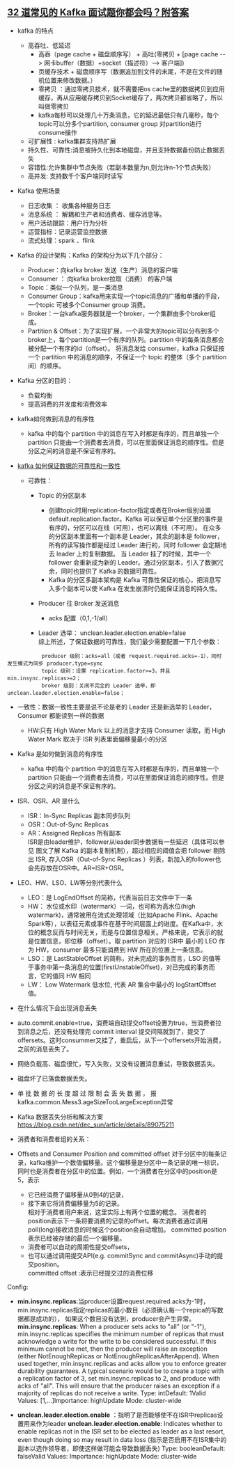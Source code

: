 ## [32 道常见的 Kafka 面试题你都会吗？附答案](https://www.iteblog.com/archives/2605.html)

- kafka 的特点
   - 高吞吐、低延迟
      - 高吞（page cache + 磁盘顺序写） + 高吐(零拷贝 + [page cache --> 网卡buffer（数据）+socket（描述符）--> 客户端])
      - 页缓存技术 + 磁盘顺序写（数据追加到文件的末尾，不是在文件的随机位置来修改数据。）
      - 零拷贝 ：通过零拷贝技术，就不需要把os cache里的数据拷贝到应用缓存，再从应用缓存拷贝到Socket缓存了，两次拷贝都省略了，所以叫做零拷贝
      - kafka每秒可以处理几十万条消息，它的延迟最低只有几毫秒，每个topic可以分多个partition, consumer group 对partition进行consume操作
   - 可扩展性 : kafka集群支持热扩展
   - 持久性、可靠性:消息被持久化到本地磁盘，并且支持数据备份防止数据丢失
   - 容错性:允许集群中节点失败（若副本数量为n,则允许n-1个节点失败）
   - 高并发: 支持数千个客户端同时读写
   
   
- Kafka 使用场景
   - 日志收集 ： 收集各种服务日志
   - 消息系统 ： 解耦和生产者和消费者、缓存消息等。
   - 用户活动跟踪：用户行为分析
   - 运营指标：记录运营监控数据
   - 流式处理：spark 、flink
   
   
- Kafka 的设计架构：Kafka 的架构分为以下几个部分：
   - Producer：向kafka broker 发送（生产）消息的客户端
   - Consumer ： 向kafka broker拉取（消费） 的客户端
   - Topic：类似一个队列，是一类消息
   - Consumer Group：kafka用来实现一个topic消息的广播和单播的手段，一个topic 可被多个Consumer group 消费。
   - Broker：一台kafka服务器就是一个broker，一个集群由多个broker组成。
   - Partition & Offset：为了实现扩展，一个非常大的topic可以分布到多个broker上，每个partition是一个有序的队列。partition 中的每条消息都会被分配一个有序的id（offset）。
   将消息发给 consumer，kafka 只保证按一个 partition 中的消息的顺序，不保证一个 topic 的整体（多个 partition 间）的顺序。


- Kafka 分区的目的：
   - 负载均衡
   - 提高消费的并发度和消费效率
   
- kafka如何做到消息的有序性
   - kafka 中的每个 partition 中的消息在写入时都是有序的，而且单独一个 partition 只能由一个消费者去消费，可以在里面保证消息的顺序性。但是分区之间的消息是不保证有序的。

- [kafka 如何保证数据的可靠性和一致性](https://www.iteblog.com/archives/2560.html)
   - 可靠性：
      - Topic 的分区副本  
         - 创建topic时用replication-factor指定或者在Broker级别设置 default.replication.factor。Kafka 可以保证单个分区里的事件是有序的，分区可以在线（可用），也可以离线（不可用）。
         在众多的分区副本里面有一个副本是 Leader，其余的副本是 follower，所有的读写操作都是经过 Leader 进行的，同时 follower 会定期地去 leader 上的复制数据。
         当 Leader 挂了的时候，其中一个 follower 会重新成为新的 Leader。通过分区副本，引入了数据冗余，同时也提供了 Kafka 的数据可靠性。
         - Kafka 的分区多副本架构是 Kafka 可靠性保证的核心，把消息写入多个副本可以使 Kafka 在发生崩溃时仍能保证消息的持久性。
      
      - Producer 往 Broker 发送消息
         - acks 配置（0,1,-1/all）
      - Leader 选举： unclean.leader.election.enable=false  
     综上所述，了保证数据的可靠性，我们最少需要配置一下几个参数：
 ```
            producer 级别：acks=all（或者 request.required.acks=-1），同时发生模式为同步 producer.type=sync
            topic 级别：设置 replication.factor>=3，并且 min.insync.replicas>=2；
            broker 级别：关闭不完全的 Leader 选举，即 unclean.leader.election.enable=false；
```
   
   - 一致性：数据一致性主要是说不论是老的 Leader 还是新选举的 Leader，Consumer 都能读到一样的数据
      - HW:只有 High Water Mark 以上的消息才支持 Consumer 读取，而 High Water Mark 取决于 ISR 列表里面偏移量最小的分区


-  Kafka 是如何做到消息的有序性
   - kafka 中的每个 partition 中的消息在写入时都是有序的，而且单独一个 partition 只能由一个消费者去消费，可以在里面保证消息的顺序性。但是分区之间的消息是不保证有序的。

- ISR、OSR、AR 是什么
   - ISR：In-Sync Replicas 副本同步队列
   - OSR：Out-of-Sync Replicas
   - AR：Assigned Replicas 所有副本  
    ISR是由leader维护，follower从leader同步数据有一些延迟（具体可以参见 图文了解 Kafka 的副本复制机制），超过相应的阈值会把 follower 剔除出 ISR, 存入OSR（Out-of-Sync Replicas ）列表，新加入的follower也会先存放在OSR中。AR=ISR+OSR。

- LEO、HW、LSO、LW等分别代表什么
   - LEO：是 LogEndOffset 的简称，代表当前日志文件中下一条
   - HW： 水位或水印（watermark）一词，也可称为高水位(high watermark)，通常被用在流式处理领域（比如Apache Flink、Apache Spark等），以表征元素或事件在基于时间层面上的进度。在Kafka中，水位的概念反而与时间无关，而是与位置信息相关。严格来说，它表示的就是位置信息，即位移（offset）。取 partition 对应的 ISR中 最小的 LEO 作为 HW，consumer 最多只能消费到 HW 所在的位置上一条信息。
   - LSO：是 LastStableOffset 的简称，对未完成的事务而言，LSO 的值等于事务中第一条消息的位置(firstUnstableOffset)，对已完成的事务而言，它的值同 HW 相同
   - LW： Low Watermark 低水位, 代表 AR 集合中最小的 logStartOffset 值。


 -  在什么情况下会出现消息丢失
   - auto.commit.enable=true，消费端自动提交offset设置为true，当消费者拉到消息之后，还没有处理完 commit interval 提交间隔就到了，提交了offersets。这时consummer又挂了，重启后，从下一个offersets开始消费，之前的消息丢失了。
   - 网络负载高、磁盘很忙，写入失败，又没有设置消息重试，导致数据丢失。
   - 磁盘坏了已落盘数据丢失。
   - 单 批 数 据 的 长 度 超 过 限 制 会 丢 失 数 据 ， 报kafka.common.Mess3.ageSizeTooLargeException异常

- Kafka 数据丢失分析和解决方案
https://blog.csdn.net/dec_sun/article/details/89075211

- 消费者和消费者组的关系：



- Offsets and Consumer Position  and committed offset
对于分区中的每条记录，kafka维护一个数值偏移量。这个偏移量是分区中一条记录的唯一标识，同时也是消费者在分区中的位置。例如，一个消费者在分区中的position是5，表示  
   - 它已经消费了偏移量从0到4的记录，
   - 接下来它将消费偏移量为5的记录。  
   相对于消费者用户来说，这里实际上有两个位置的概念。
消费者的position表示下一条将要消费的记录的offset。每次消费者通过调用poll(long)接收消息的时候这个position会自动增加。
committed position表示已经被存储的最后一个偏移量。
   - 消费者可以自动的周期性提交offsets，
   - 也可以通过调用提交API(e.g. commitSync and commitAsync)手动的提交position。  
committed offset :表示已经提交过的消费位移





Config:

- **min.insync.replicas**:当producer设置request.required.acks为-1时，min.insync.replicas指定replicas的最小数目（必须确认每一个repica的写数据都是成功的），
如果这个数目没有达到，producer会产生异常。  
**min.insync.replicas**: When a producer sets acks to "all" (or "-1"), min.insync.replicas specifies the minimum number of replicas that must acknowledge a write for the write to be considered successful. If this minimum cannot be met, then the producer will raise an exception (either NotEnoughReplicas or NotEnoughReplicasAfterAppend).
When used together, min.insync.replicas and acks allow you to enforce greater durability guarantees. A typical scenario would be to create a topic with a replication factor of 3, set min.insync.replicas to 2, and produce with acks of "all". This will ensure that the producer raises an exception if a majority of replicas do not receive a write.
Type: intDefault: 1Valid Values: \[1,...]Importance: highUpdate Mode: cluster-wide

- **unclean.leader.election.enable** ：指明了是否能够使不在ISR中replicas设置用来作为leader
**unclean.leader.election.enable**: Indicates whether to enable replicas not in the ISR set to be elected as leader as a last resort, even though doing so may result in data loss
(指示是否启用不在ISR集中的副本以选作领导者，即使这样做可能会导致数据丢失)
Type: booleanDefault: falseValid Values: Importance: highUpdate Mode: cluster-wide